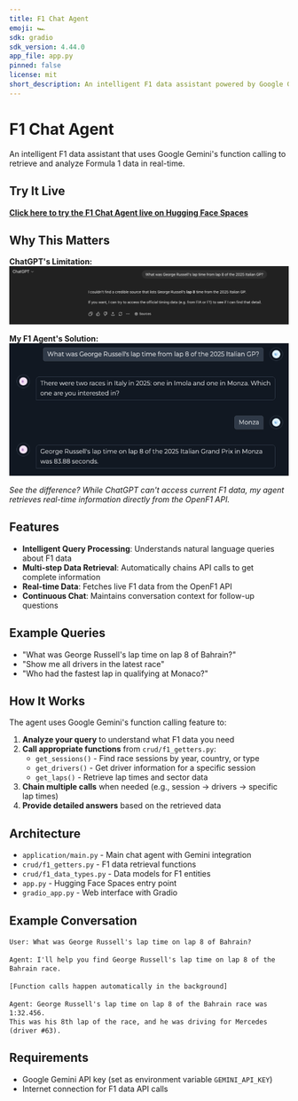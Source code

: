 ```yaml
---
title: F1 Chat Agent
emoji: 🏎️
sdk: gradio
sdk_version: 4.44.0
app_file: app.py
pinned: false
license: mit
short_description: An intelligent F1 data assistant powered by Google Gemini
---
```


# F1 Chat Agent

An intelligent F1 data assistant that uses Google Gemini's function calling to retrieve and analyze Formula 1 data in real-time.

## Try It Live

**[Click here to try the F1 Chat Agent live on Hugging Face Spaces](https://huggingface.co/spaces/QuinnBGC/f1-chat-agent)**

## Why This Matters

**ChatGPT's Limitation:**
![ChatGPT's Limitation](GPT_clueless.png)

**My F1 Agent's Solution:**
![F1 Agent's Accurate Response](chatter_smart.png)

*See the difference? While ChatGPT can't access current F1 data, my agent retrieves real-time information directly from the OpenF1 API.*


## Features

- **Intelligent Query Processing**: Understands natural language queries about F1 data
- **Multi-step Data Retrieval**: Automatically chains API calls to get complete information
- **Real-time Data**: Fetches live F1 data from the OpenF1 API
- **Continuous Chat**: Maintains conversation context for follow-up questions

## Example Queries

- "What was George Russell's lap time on lap 8 of Bahrain?"
- "Show me all drivers in the latest race"
- "Who had the fastest lap in qualifying at Monaco?"

## How It Works

The agent uses Google Gemini's function calling feature to:

1. **Analyze your query** to understand what F1 data you need
2. **Call appropriate functions** from `crud/f1_getters.py`:
   - `get_sessions()` - Find race sessions by year, country, or type
   - `get_drivers()` - Get driver information for a specific session
   - `get_laps()` - Retrieve lap times and sector data
3. **Chain multiple calls** when needed (e.g., session → drivers → specific lap times)
4. **Provide detailed answers** based on the retrieved data

## Architecture

- `application/main.py` - Main chat agent with Gemini integration
- `crud/f1_getters.py` - F1 data retrieval functions
- `crud/f1_data_types.py` - Data models for F1 entities
- `app.py` - Hugging Face Spaces entry point
- `gradio_app.py` - Web interface with Gradio

## Example Conversation

```
User: What was George Russell's lap time on lap 8 of Bahrain?

Agent: I'll help you find George Russell's lap time on lap 8 of the Bahrain race.

[Function calls happen automatically in the background]

Agent: George Russell's lap time on lap 8 of the Bahrain race was 1:32.456. 
This was his 8th lap of the race, and he was driving for Mercedes (driver #63).
```

## Requirements

- Google Gemini API key (set as environment variable `GEMINI_API_KEY`)
- Internet connection for F1 data API calls